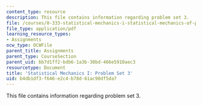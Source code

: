 ```yaml
---
content_type: resource
description: This file contains information regarding problem set 3.
file: /courses/8-333-statistical-mechanics-i-statistical-mechanics-of-particles-fall-2013/b4db1df3f646e2c4b78d61ac98df5da7_MIT8_333F13_pset3.pdf
file_type: application/pdf
learning_resource_types:
- Assignments
ocw_type: OCWFile
parent_title: Assignments
parent_type: CourseSection
parent_uid: bb7d1ff2-bdb6-1a3b-30bd-466e5910aec3
resourcetype: Document
title: 'Statistical Mechanics I: Problem Set 3'
uid: b4db1df3-f646-e2c4-b78d-61ac98df5da7
---
```

This file contains information regarding problem set 3.


